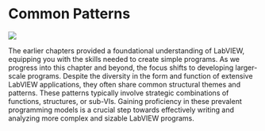 # Common Patterns

![](../../../../docs/cover/pattern.png)

The earlier chapters provided a foundational understanding of LabVIEW, equipping you with the skills needed to create simple programs. As we progress into this chapter and beyond, the focus shifts to developing larger-scale programs. Despite the diversity in the form and function of extensive LabVIEW applications, they often share common structural themes and patterns. These patterns typically involve strategic combinations of functions, structures, or sub-VIs. Gaining proficiency in these prevalent programming models is a crucial step towards effectively writing and analyzing more complex and sizable LabVIEW programs.